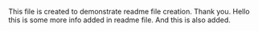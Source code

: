 This file is created to demonstrate readme file creation. 
Thank you. 
Hello this is some more info added in readme file.
And this is also added. 